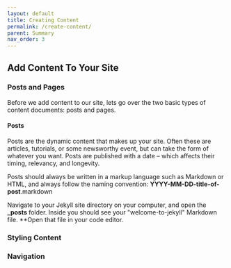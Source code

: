 ```yaml
---
layout: default
title: Creating Content
permalink: /create-content/
parent: Summary
nav_order: 3
---
```



## Add Content To Your Site

### Posts and Pages
Before we add content to our site, lets go over the two basic types of content documents: posts and pages.

#### Posts
Posts are the dynamic content that makes up your site. Often these are articles, tutorials, or some newsworthy event, but can take the form of whatever you want. Posts are published with a date – which affects their timing, relevancy, and longevity.   

Posts should always be written in a markup language such as Markdown or HTML, and always follow the naming convention: **YYYY-MM-DD-title-of-post**.markdown    

Navigate to your Jekyll site directory on your computer, and open the **_posts** folder. Inside you should see your "welcome-to-jekyll" Markdown file. **Open that file in your code editor. 


### Styling Content

### Navigation
